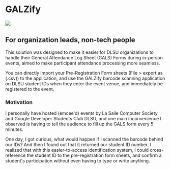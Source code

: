 # GALZify
<img src='https://img.shields.io/badge/DLSU-ORGLIFE-100000?style=for-the-badge&logoColor=white&labelColor=00703C&color=333333'/>  <img alt='' src='https://img.shields.io/badge/DLSU-CCS-100000?style=for-the-badge&logo=&logoColor=white&labelColor=00703C&color=333333'/>  <img alt='' src='https://img.shields.io/badge/LSCS-RND-100000?style=for-the-badge&logo=&logoColor=white&labelColor=01087D&color=001DCB'/>
## For organization leads, non-tech people
This solution was designed to make it easier for DLSU organizations to handle their General Attendance Log Sheet (GALS) Forms during in-person events, aimed to make participant attendance processing more seamless.

You can directly import your Pre-Registration Form sheets (File > export as (.csv)) to the application, and use the GALZify barcode scanning application on DLSU student IDs when they enter the event venue, and immediately be registered to the event.

### Motivation
I personally have hosted (emcee'd) events by La Salle Computer Society and Google Developer Students Club DLSU, and one main inconvenience I observed is having to tell the audience to fill up the GALS form every 5 minutes.

One day, I got curious, what would happen if I scanned the barcode behind our IDs? And then I found out that it returned our student ID number.
I realized that with this easier-to-access identification system, I could cross-reference the student ID to the pre-registration form sheets, and confirm a student's participation without even having to type or write anything.
